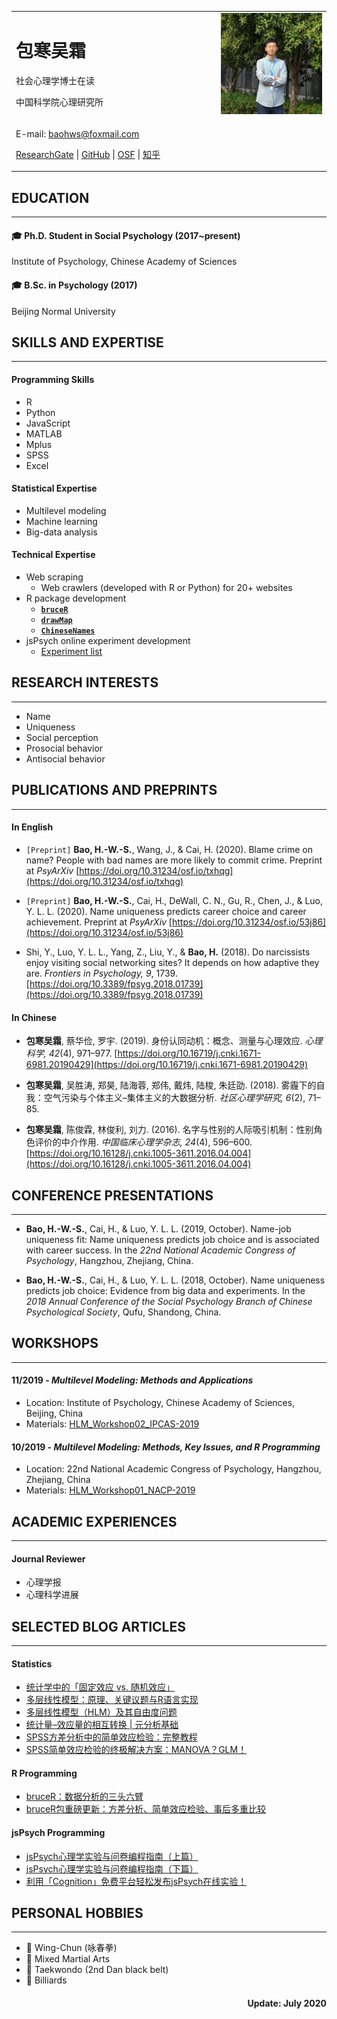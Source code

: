 
<table border="0">
  <tr>
    <td width="65%">
      <h1>包寒吴霜</h1>
      <p>社会心理学博士在读</p>
      <p>中国科学院心理研究所</p>
    </td>
    <td width="35%">
      <img src="img/Photo-min.jpg" width="100%">
    </td>
  </tr>
  <tr>
    <td colspan="2">
      <p>E-mail: <a href="mailto:baohws@foxmail.com">baohws@foxmail.com</a></p>
      <p><a href="https://www.researchgate.net/profile/Han_Wu_Shuang_Bao">ResearchGate</a> | <a href="https://github.com/psychbruce">GitHub</a> |
      <a href="https://osf.io/gb5uv/">OSF</a> | <a href="https://www.zhihu.com/people/psychbruce/">知乎</a></p>
    </td>
  </tr>
</table>


## EDUCATION

---

#### 🎓 **Ph.D. Student** in Social Psychology (2017~present)

Institute of Psychology, Chinese Academy of Sciences

#### 🎓 **B.Sc.** in Psychology (2017)

Beijing Normal University


## SKILLS AND EXPERTISE

---

#### Programming Skills
- R
- Python
- JavaScript
- MATLAB
- Mplus
- SPSS
- Excel

#### Statistical Expertise
- Multilevel modeling
- Machine learning
- Big-data analysis

#### Technical Expertise
- Web scraping
  + Web crawlers (developed with R or Python) for 20+ websites
- R package development
  + [**`bruceR`**](https://github.com/psychbruce/bruceR)
  + [**`drawMap`**](https://github.com/psychbruce/drawMap)
  + [**`ChineseNames`**](https://github.com/psychbruce/ChineseNames)
- jsPsych online experiment development
  + [Experiment list](https://github.com/psychbruce/jspsych)


## RESEARCH INTERESTS

---

- Name
- Uniqueness
- Social perception
- Prosocial behavior
- Antisocial behavior


## PUBLICATIONS AND PREPRINTS

---

#### In English

- `[Preprint]` **Bao, H.-W.-S.**, Wang, J., & Cai, H. (2020). Blame crime on name? People with bad names are more likely to commit crime. Preprint at *PsyArXiv* [https://doi.org/10.31234/osf.io/txhqg](https://doi.org/10.31234/osf.io/txhqg)

- `[Preprint]` **Bao, H.-W.-S.**, Cai, H., DeWall, C. N., Gu, R., Chen, J., & Luo, Y. L. L. (2020). Name uniqueness predicts career choice and career achievement. Preprint at *PsyArXiv* [https://doi.org/10.31234/osf.io/53j86](https://doi.org/10.31234/osf.io/53j86)

- Shi, Y., Luo, Y. L. L., Yang, Z., Liu, Y., & **Bao, H.** (2018). Do narcissists enjoy visiting social networking sites? It depends on how adaptive they are. *Frontiers in Psychology, 9*, 1739. [https://doi.org/10.3389/fpsyg.2018.01739](https://doi.org/10.3389/fpsyg.2018.01739)

#### In Chinese

- **包寒吴霜**, 蔡华俭, 罗宇. (2019). 身份认同动机：概念、测量与心理效应. *心理科学, 42*(4), 971–977. [https://doi.org/10.16719/j.cnki.1671-6981.20190429](https://doi.org/10.16719/j.cnki.1671-6981.20190429)

- **包寒吴霜**, 吴胜涛, 郑昊, 陆海蓉, 郑伟, 戴炜, 陆梭, 朱廷劭. (2018). 雾霾下的自我：空气污染与个体主义–集体主义的大数据分析. *社区心理学研究, 6*(2), 71–85.

- **包寒吴霜**, 陈俊霖, 林俊利, 刘力. (2016). 名字与性别的人际吸引机制：性别角色评价的中介作用. *中国临床心理学杂志, 24*(4), 596–600. [https://doi.org/10.16128/j.cnki.1005-3611.2016.04.004](https://doi.org/10.16128/j.cnki.1005-3611.2016.04.004)


## CONFERENCE PRESENTATIONS

---

- **Bao, H.-W.-S.**, Cai, H., & Luo, Y. L. L. (2019, October). Name-job uniqueness fit: Name uniqueness predicts job choice and is associated with career success. In the *22nd National Academic Congress of Psychology*, Hangzhou, Zhejiang, China.

- **Bao, H.-W.-S.**, Cai, H., & Luo, Y. L. L. (2018, October). Name uniqueness predicts job choice: Evidence from big data and experiments. In the *2018 Annual Conference of the Social Psychology Branch of Chinese Psychological Society*, Qufu, Shandong, China.


## WORKSHOPS

---

#### 11/2019 - **_Multilevel Modeling: Methods and Applications_**

- Location: Institute of Psychology, Chinese Academy of Sciences, Beijing, China
- Materials: [HLM_Workshop02_IPCAS-2019](https://github.com/psychbruce/stats/tree/master/HLM_Workshop02_IPCAS-2019)

#### 10/2019 - **_Multilevel Modeling: Methods, Key Issues, and R Programming_**

- Location: 22nd National Academic Congress of Psychology, Hangzhou, Zhejiang, China
- Materials: [HLM_Workshop01_NACP-2019](https://github.com/psychbruce/stats/tree/master/HLM_Workshop01_NACP-2019)


## ACADEMIC EXPERIENCES

---

#### Journal Reviewer
- 心理学报
- 心理科学进展


## SELECTED BLOG ARTICLES

---

#### Statistics

- [统计学中的「固定效应 vs. 随机效应」](https://zhuanlan.zhihu.com/p/60528092)
- [多层线性模型：原理、关键议题与R语言实现](https://mp.weixin.qq.com/s/hMsf0_2TzhtDuRFKR6aBkg)
- [多层线性模型（HLM）及其自由度问题](https://zhuanlan.zhihu.com/p/50048784)
- [统计量–效应量的相互转换 \| 元分析基础](https://zhuanlan.zhihu.com/p/47849067)
- [SPSS方差分析中的简单效应检验：完整教程](https://zhuanlan.zhihu.com/p/30037168)
- [SPSS简单效应检验的终极解决方案：MANOVA？GLM！](https://zhuanlan.zhihu.com/p/31863288)

#### R Programming

- [bruceR：数据分析的三头六臂](https://zhuanlan.zhihu.com/p/80732610)
- [bruceR包重磅更新：方差分析、简单效应检验、事后多重比较](https://zhuanlan.zhihu.com/p/88497589)

#### jsPsych Programming

- [jsPsych心理学实验与问卷编程指南（上篇）](https://zhuanlan.zhihu.com/p/150468198)
- [jsPsych心理学实验与问卷编程指南（下篇）](https://zhuanlan.zhihu.com/p/154428604)
- [利用「Cognition」免费平台轻松发布jsPsych在线实验！](https://zhuanlan.zhihu.com/p/159183585)


## PERSONAL HOBBIES

---

- 👊 Wing-Chun (咏春拳)
- 🥊 Mixed Martial Arts
- 🥋 Taekwondo (2nd Dan black belt)
- 🎱 Billiards


<h4 style='text-align: right'>Update: July 2020</h4>
